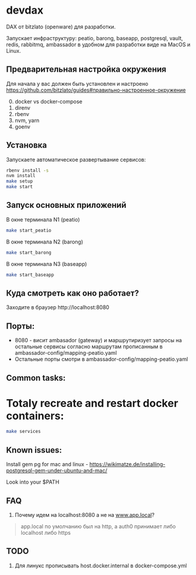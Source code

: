 # devdax

DAX от bitzlato (openware) для разработки.

Запускает инфраструктуру: peatio, barong, baseapp, postgresql, vault, redis,
rabbitmq, ambassador в удобном для разработки виде на MacOS и Linux.

## Предварительная настройка окружения

Для начала у вас должен быть установлен и настроено https://github.com/bitzlato/guides#правильно-настроенное-окружение

0) docker vs docker-compose
1) direnv
2) rbenv
3) nvm, yarn
4) goenv

## Установка

Запускаете автоматическое развертывание сервисов:

```bash
rbenv install -s
nvm install
make setup
make start
```

## Запуск основных приложений

В окне терминала N1 (peatio)

```bash
make start_peatio
```

В окне терминала N2 (barong)

```bash
make start_barong
```

В окне терминала N3 (baseapp)

```bash
make start_baseapp
```

## Куда смотреть как оно работает?

Заходите в браузер http://localhost:8080

## Порты:

* 8080 - висит ambasador (gateway) и маршрутиризует запросы на остальные
  сервисы согласно маршрутам прописанным в ambassador-config/mapping-peatio.yaml
* Остальные порты смотри в ambassador-config/mapping-peatio.yaml 

## Common tasks:

# Totaly recreate and restart docker containers:

```bash
make services
```

## Known issues:

Install gem pg for mac and linux - https://wikimatze.de/installing-postgresql-gem-under-ubuntu-and-mac/

Look into your $PATH


## FAQ

1. Почему идем на localhost:8080 а не на www.app.local?

> app.local по умолчанию был на http, а auth0 принимает либо localhost либо https


## TODO 

1. Для линукс прописывать host.docker.internal в docker-compose.yml

